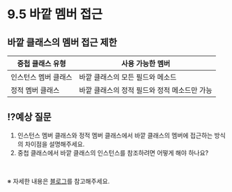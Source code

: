 # 9.5 바깥 멤버 접근

## 바깥 클래스의 멤버 접근 제한

| 중첩 클래스 유형 | 사용 가능한 멤버 |
|---------------|----------------|
| 인스턴스 멤버 클래스 | 바깥 클래스의 모든 필드와 메소드 |
| 정적 멤버 클래스 | 바깥 클래스의 정적 필드와 정적 메소드만 가능 |

## ⁉️예상 질문

1. 인스턴스 멤버 클래스와 정적 멤버 클래스에서 바깥 클래스의 멤버에 접근하는 방식의 차이점을 설명해주세요.
2. 중첩 클래스에서 바깥 클래스의 인스턴스를 참조하려면 어떻게 해야 하나요?

&nbsp;

※ 자세한 내용은 [블로그](https://mandusitstudy.tistory.com/350)를 참고해주세요.